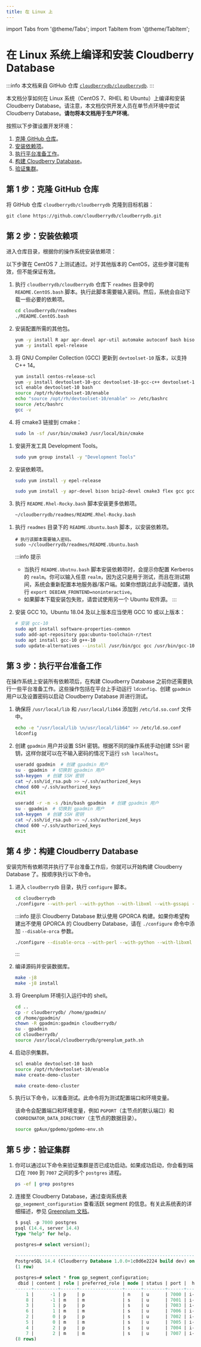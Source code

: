 ```yaml
---
title: 在 Linux 上
---
```


import Tabs from '@theme/Tabs';
import TabItem from '@theme/TabItem';

# 在 Linux 系统上编译和安装 Cloudberry Database

:::info
本文档来自 GitHub 仓库 [`cloudberrydb/cloudberrydb`](https://github.com/cloudberrydb/cloudberrydb/blob/main/readmes/README.Linux.md).
:::

本文档分享如何在 Linux 系统（CentOS 7、RHEL 和 Ubuntu）上编译和安装 Cloudberry Database。请注意，本文档仅供开发人员在单节点环境中尝试 Cloudberry Database。**请勿将本文档用于生产环境**。

按照以下步骤设置开发环境：

1. [克隆 GitHub 仓库](#第-1-步克隆-github-仓库)。
2. [安装依赖项](#第-2-步安装依赖项)。
3. [执行平台准备工作](#第-3-步执行平台准备工作)。
4. [构建 Cloudberry Database](#第-4-步构建-cloudberry-database)。
5. [验证集群](#第-5-步验证集群)。

## 第 1 步：克隆 GitHub 仓库

将 GitHub 仓库 `cloudberrydb/cloudberrydb` 克隆到目标机器：

```shell
git clone https://github.com/cloudberrydb/cloudberrydb.git
```

## 第 2 步：安装依赖项

进入仓库目录，根据你的操作系统安装依赖项：

<Tabs>
<TabItem value="centos-7" label="CentOS 7" default>

以下步骤在 CentOS 7 上测试通过。对于其他版本的 CentOS，这些步骤可能有效，但不能保证有效。

1. 执行 `cloudberrydb/cloudberrydb` 仓库下 `readmes` 目录中的 `README.CentOS.bash` 脚本。执行此脚本需要输入密码。然后，系统会自动下载一些必要的依赖项。

    ```bash
    cd cloudberrydb/readmes
    ./README.CentOS.bash
    ```

2. 安装配置所需的其他包。

    ```bash
    yum -y install R apr apr-devel apr-util automake autoconf bash bison bison-devel bzip2 bzip2-devel centos-release-scl curl flex flex-devel gcc gcc-c++ git gdb iproute krb5-devel less libcurl libcurl-devel libevent libevent-devel libxml2 libxml2-devel libyaml libzstd-devel libzstd make openldap openssh openssh-clients openssh-server openssl openssl-devel openssl-libs perl python3-devel readline readline-devel rsync sed sudo tar vim wget which xerces-c-devel zip zlib && \
    yum -y install epel-release
    ```

3. 将 GNU Compiler Collection (GCC) 更新到 `devtoolset-10` 版本，以支持 C++ 14。

    ```bash
    yum install centos-release-scl 
    yum -y install devtoolset-10-gcc devtoolset-10-gcc-c++ devtoolset-10-binutils 
    scl enable devtoolset-10 bash 
    source /opt/rh/devtoolset-10/enable 
    echo "source /opt/rh/devtoolset-10/enable" >> /etc/bashrc
    source /etc/bashrc
    gcc -v
    ```

4. 将 cmake3 链接到 cmake：

    ```bash
    sudo ln -sf /usr/bin/cmake3 /usr/local/bin/cmake
    ```

</TabItem>
<TabItem value="rockey-rhel-8" label="RHEL 8 和 Rocky Linux 8" default>

1. 安装开发工具 Development Tools。

    ```bash
    sudo yum group install -y "Development Tools"
    ```

2. 安装依赖项。

    ```bash
    sudo yum install -y epel-release

    sudo yum install -y apr-devel bison bzip2-devel cmake3 flex gcc gcc-c++ krb5-devel libcurl-devel libevent-devel libkadm5  libxml2-devel libzstd-devel openssl-devel perl-ExtUtils-Embed python3-devel python3-pip readline-devel xerces-c-devel zlib-devel
    ```

3. 执行 `README.Rhel-Rocky.bash` 脚本安装更多依赖项。

    ```bash
    ~/cloudberrydb/readmes/README.Rhel-Rocky.bash
    ```

</TabItem>
<TabItem value="ubuntu-18.04" label="Ubuntu 18.04 或更新版本" default>

1. 执行 `readmes` 目录下的 `README.Ubuntu.bash` 脚本，以安装依赖项。

    ```shell
    # 执行该脚本需要输入密码。
    sudo ~/cloudberrydb/readmes/README.Ubuntu.bash
    ```

    :::info 提示
    - 当执行 `README.Ubutnu.bash` 脚本安装依赖项时，会提示你配置 Kerberos 的 `realm`。你可以输入任意 `realm`，因为这只是用于测试，而且在测试期间，系统会重新配置本地服务器/客户端。如果你想跳过此手动配置，请执行 `export DEBIAN_FRONTEND=noninteractive`。
    - 如果脚本下载安装包失败，请尝试使用另一个 Ubuntu 软件源。
    :::

2. 安装 GCC 10。Ubuntu 18.04 及以上版本应当使用 GCC 10 或以上版本：

    ```bash
    # 安装 gcc-10
    sudo apt install software-properties-common
    sudo add-apt-repository ppa:ubuntu-toolchain-r/test
    sudo apt install gcc-10 g++-10
    sudo update-alternatives --install /usr/bin/gcc gcc /usr/bin/gcc-10 100
    ```

</TabItem>
</Tabs>

## 第 3 步：执行平台准备工作

在操作系统上安装所有依赖项后，在构建 Cloudberry Database 之前你还需要执行一些平台准备工作。这些操作包括在平台上手动运行 `ldconfig`、创建 `gpadmin` 用户以及设置密码以启动 Cloudberry Database 并进行测试。

1. 确保将 `/usr/local/lib` 和 `/usr/local/lib64` 添加到 `/etc/ld.so.conf` 文件中。

    ```bash
    echo -e "/usr/local/lib \n/usr/local/lib64" >> /etc/ld.so.conf
    ldconfig
    ```

2. 创建 `gpadmin` 用户并设置 SSH 密钥。根据不同的操作系统手动创建 SSH 密钥，这样你就可以在不输入密码的情况下运行 `ssh localhost`。

    <Tabs>
    <TabItem value="centos-rhel-rockey" label="CentOS、Rocky Linux 和 RHEL" default>

    ```bash
    useradd gpadmin  # 创建 gpadmin 用户
    su - gpadmin  # 切换到 gpadmin 用户
    ssh-keygen  # 创建 SSH 密钥
    cat ~/.ssh/id_rsa.pub >> ~/.ssh/authorized_keys
    chmod 600 ~/.ssh/authorized_keys
    exit
    ```

    </TabItem>
    <TabItem value="ubuntu" label="Ubuntu" default>

    ```bash
    useradd -r -m -s /bin/bash gpadmin  # 创建 gpadmin 用户
    su - gpadmin  # 切换到 gpadmin 用户
    ssh-keygen  # 创建 SSH 密钥
    cat ~/.ssh/id_rsa.pub >> ~/.ssh/authorized_keys
    chmod 600 ~/.ssh/authorized_keys 
    exit
    ```

    </TabItem>
    </Tabs>

## 第 4 步：构建 Cloudberry Database

安装完所有依赖项并执行了平台准备工作后，你就可以开始构建 Cloudberry Database 了。按顺序执行以下命令。

1. 进入 `cloudberrydb` 目录，执行 `configure` 脚本。

    ```bash
    cd cloudberrydb
    ./configure --with-perl --with-python --with-libxml --with-gssapi --prefix=/usr/local/cloudberrydb
    ```

    :::info 提示
    Cloudberry Database 默认使用 GPORCA 构建。如果你希望构建出不使用 GPORCA 的 Cloudberry Database，请在 `./configure` 命令中添加 `--disable-orca` 参数。

    ```bash
    ./configure --disable-orca --with-perl --with-python --with-libxml --prefix=/usr/local/cloudberrydb
    ```
    
    :::

2. 编译源码并安装数据库。

    ```bash
    make -j8
    make -j8 install
    ```

3. 将 Greenplum 环境引入运行中的 shell。

    ```bash
    cd ..
    cp -r cloudberrydb/ /home/gpadmin/
    cd /home/gpadmin/
    chown -R gpadmin:gpadmin cloudberrydb/
    su - gpadmin
    cd cloudberrydb/
    source /usr/local/cloudberrydb/greenplum_path.sh
    ```

4. 启动示例集群。

    <Tabs>
    <TabItem value="centos" label="CentOS 7" default>

    ```bash
    scl enable devtoolset-10 bash 
    source /opt/rh/devtoolset-10/enable 
    make create-demo-cluster
    ```

    </TabItem>
    <TabItem value="ubuntu-rocky-rhel" label="Ubuntu、Rocky Linux 和 RHEL" default>

    ```bash
    make create-demo-cluster
    ```

    </TabItem>
    </Tabs>

5. 执行以下命令，以准备测试。此命令将为测试配置端口和环境变量。

    该命令会配置端口和环境变量，例如 `PGPORT`（主节点的默认端口）和 `COORDINATOR_DATA_DIRECTORY`（主节点的数据目录）。

    ```bash
    source gpAux/gpdemo/gpdemo-env.sh
    ```

## 第 5 步：验证集群

1. 你可以通过以下命令来验证集群是否已成功启动。如果成功启动，你会看到端口在 `7000` 到 `7007` 之间的多个 `postgres` 进程。

    ```bash
    ps -ef | grep postgres
    ```

2. 连接至 Cloudberry Database，通过查询系统表 `gp_segement_configuration` 查看活跃 segment 的信息。有关此系统表的详细描述，参见 [Greenplum 文档](https://docs.vmware.com/en/VMware-Greenplum/7/greenplum-database/ref_guide-system_catalogs-gp_segment_configuration.html)。

    ```sql
    $ psql -p 7000 postgres
    psql (14.4, server 14.4)
    Type "help" for help.
    
    postgres=# select version();
                                                                                            version                                                                                         
    -----------------------------------------------------------------------------------------------------------------------------------------------------------------------------------------
    PostgreSQL 14.4 (Cloudberry Database 1.0.0+1c0d6e2224 build dev) on x86_64( GCC 13.2.0) 13.2.0, 64-bit compiled on Sep 22 2023 10:56:01
    (1 row)
    
    postgres=# select * from gp_segment_configuration;
     dbid | content | role | preferred_role | mode | status | port |  hostname  |  address   |                                   datadir                                    | warehouseid 
    ------+---------+------+----------------+------+--------+------+------------+------------+------------------------------------------------------------------------------+-------------
        1 |      -1 | p    | p              | n    | u      | 7000 | i-6wvpa9wt | i-6wvpa9wt | /home/gpadmin/cloudberrydb/gpAux/gpdemo/datadirs/qddir/demoDataDir-1         |           0
        8 |      -1 | m    | m              | s    | u      | 7001 | i-6wvpa9wt | i-6wvpa9wt | /home/gpadmin/cloudberrydb/gpAux/gpdemo/datadirs/standby                     |           0
        3 |       1 | p    | p              | s    | u      | 7003 | i-6wvpa9wt | i-6wvpa9wt | /home/gpadmin/cloudberrydb/gpAux/gpdemo/datadirs/dbfast2/demoDataDir1        |           0
        6 |       1 | m    | m              | s    | u      | 7006 | i-6wvpa9wt | i-6wvpa9wt | /home/gpadmin/cloudberrydb/gpAux/gpdemo/datadirs/dbfast_mirror2/demoDataDir1 |           0
        2 |       0 | p    | p              | s    | u      | 7002 | i-6wvpa9wt | i-6wvpa9wt | /home/gpadmin/cloudberrydb/gpAux/gpdemo/datadirs/dbfast1/demoDataDir0        |           0
        5 |       0 | m    | m              | s    | u      | 7005 | i-6wvpa9wt | i-6wvpa9wt | /home/gpadmin/cloudberrydb/gpAux/gpdemo/datadirs/dbfast_mirror1/demoDataDir0 |           0
        4 |       2 | p    | p              | s    | u      | 7004 | i-6wvpa9wt | i-6wvpa9wt | /home/gpadmin/cloudberrydb/gpAux/gpdemo/datadirs/dbfast3/demoDataDir2        |           0
        7 |       2 | m    | m              | s    | u      | 7007 | i-6wvpa9wt | i-6wvpa9wt | /home/gpadmin/cloudberrydb/gpAux/gpdemo/datadirs/dbfast_mirror3/demoDataDir2 |           0
    (8 rows)
    ```